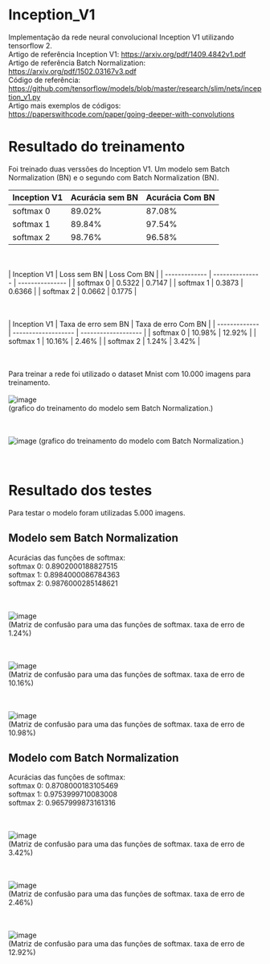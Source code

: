# Inception_V1
Implementação da rede neural convolucional Inception V1 utilizando tensorflow 2.  <br/>
Artigo de referência Inception V1: https://arxiv.org/pdf/1409.4842v1.pdf  <br/>
Artigo de referência Batch Normalization: https://arxiv.org/pdf/1502.03167v3.pdf <br/>
Código de referência: https://github.com/tensorflow/models/blob/master/research/slim/nets/inception_v1.py <br/>
Artigo mais exemplos de códigos: https://paperswithcode.com/paper/going-deeper-with-convolutions  <br/>

# Resultado do treinamento
Foi treinado duas verssões do Inception V1. Um modelo sem Batch Normalization (BN) e o segundo com Batch Normalization (BN). <br/>

| Inception V1  | Acurácia sem BN | Acurácia Com BN |
| ------------- | --------------- | --------------- | 
|  softmax 0    |     89.02%      |      87.08%     |
|  softmax 1    |     89.84%      |      97.54%     | 
|  softmax 2    |     98.76%      |      96.58%     |

<br/><br/>
| Inception V1  |   Loss sem BN   |   Loss Com BN   |
| ------------- | --------------- | --------------- | 
|  softmax 0    |     0.5322      |      0.7147     |
|  softmax 1    |     0.3873      |      0.6366     | 
|  softmax 2    |     0.0662      |      0.1775     |

<br/><br/>
| Inception V1  | Taxa de erro sem BN | Taxa de erro Com BN |
| ------------- | ------------------- | ------------------- | 
|  softmax 0    |       10.98%        |       12.92%        |
|  softmax 1    |       10.16%        |        2.46%        | 
|  softmax 2    |        1.24%        |        3.42%        |

<br/><br/>
Para treinar a rede foi utilizado o dataset Mnist com 10.000 imagens para treinamento. <br/><br/>
![image](https://github.com/MarcosVeniciu/Inception_V1/assets/42542651/bdec97aa-a6a8-4784-94b4-7f48da80215c) <br/>
(grafico do treinamento do modelo sem Batch Normalization.) <br/><br/><br/>

![image](https://github.com/MarcosVeniciu/Inception_V1/assets/42542651/4977f246-b089-402f-b568-27c2f5ecd7d2)
(grafico do treinamento do modelo com Batch Normalization.) <br/><br/><br/>

# Resultado dos testes
Para testar o modelo foram utilizadas 5.000 imagens.
## Modelo sem Batch Normalization
Acurácias das funções de softmax:  <br/>
    softmax 0: 0.8902000188827515  <br/>
    softmax 1: 0.8984000086784363  <br/>
    softmax 2: 0.9876000285148621  <br/><br/><br/>

![image](https://github.com/MarcosVeniciu/Inception_V1/assets/42542651/41a4a7fd-0674-4f78-ae9e-e9383601f1c5)  <br/>
(Matriz de confusão para uma das funções de softmax. taxa de erro de 1.24%) <br/><br/><br/>

![image](https://github.com/MarcosVeniciu/Inception_V1/assets/42542651/763d4936-1b01-459c-b686-7af941a6b3ad)  <br/>
(Matriz de confusão para uma das funções de softmax. taxa de erro de 10.16%) <br/><br/><br/>

![image](https://github.com/MarcosVeniciu/Inception_V1/assets/42542651/bc3b1fba-8b91-4141-a028-ac1a57c5c923)  <br/>
(Matriz de confusão para uma das funções de softmax. taxa de erro de 10.98%)

## Modelo com Batch Normalization
Acurácias das funções de softmax:  <br/>
    softmax 0: 0.8708000183105469  <br/>
    softmax 1: 0.9753999710083008  <br/>
    softmax 2: 0.9657999873161316  <br/><br/><br/>
    
![image](https://github.com/MarcosVeniciu/Inception_V1/assets/42542651/4d93f8d4-2fee-49db-9a7f-f392ff963fb9) <br/>
(Matriz de confusão para uma das funções de softmax. taxa de erro de 3.42%) <br/><br/><br/>

![image](https://github.com/MarcosVeniciu/Inception_V1/assets/42542651/32fd00c3-850f-4404-bfa9-723b91f5e0d3) <br/>
(Matriz de confusão para uma das funções de softmax. taxa de erro de 2.46%) <br/><br/><br/>

![image](https://github.com/MarcosVeniciu/Inception_V1/assets/42542651/0cd2e9fe-8e91-47b3-a73e-a47a09ce60a2) <br/>
(Matriz de confusão para uma das funções de softmax. taxa de erro de 12.92%) <br/><br/><br/>





